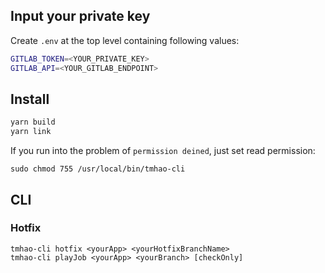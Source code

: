 ## Input your private key
Create `.env` at the top level containing following values:

```sh
GITLAB_TOKEN=<YOUR_PRIVATE_KEY>
GITLAB_API=<YOUR_GITLAB_ENDPOINT>
```

## Install

```sh
yarn build
yarn link 
```

If you run into the problem of `permission deined`, just set read permission:
```
sudo chmod 755 /usr/local/bin/tmhao-cli
```

## CLI
### Hotfix

```
tmhao-cli hotfix <yourApp> <yourHotfixBranchName>
tmhao-cli playJob <yourApp> <yourBranch> [checkOnly]
```

